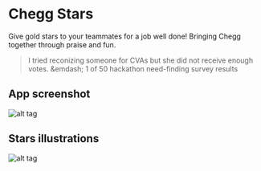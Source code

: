 # Chegg Stars

Give gold stars to your teammates for a job well done! Bringing Chegg together through praise and fun.

> I tried reconizing someone for CVAs but she did not receive enough votes. &emdash; 1 of 50 hackathon need-finding survey results

## App screenshot

![alt tag](https://github.com/starsapp/chegg-stars/blob/master/client/assets/img/app-screenshot.png)

## Stars illustrations

![alt tag](https://github.com/starsapp/chegg-stars/blob/master/client/assets/img/app-screenshot-illustrations.png)
